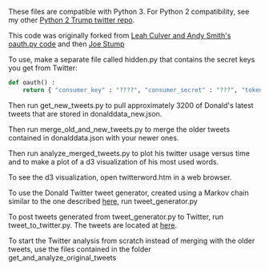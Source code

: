 These files are compatible with Python 3.  For Python 2 compatibility, see my other [Python 2 Trump twitter repo](https://github.com/laurenshareshian/analyze_donald_trump_twitter_feed).

This code was originally forked from [Leah Culver and Andy Smith's oauth.py code](http://github.com/leah/python-oauth/)
and then [Joe Stump](https://github.com/joestump/python-oauth2)

To use, make a separate file called hidden.py that contains the secret keys you get from Twitter:
``` python
def oauth() :
    return { "consumer_key" : "????", "consumer_secret" : "???", "token_key" : "???", "token_secret" : "???? }
```
Then run get_new_tweets.py to pull approximately 3200 of Donald's latest tweets that are stored in donalddata_new.json.


Then run merge_old_and_new_tweets.py to merge the older tweets contained in donalddata.json with your newer ones.


Then run analyze_merged_tweets.py to plot his twitter usage versus time and to make a plot of a d3 visualization of his most used words.


To see the d3 visualization, open twitterword.htm in a web browser.


To use the Donald Twitter tweet generator, created using a Markov chain similar to the one described [here](http://stackoverflow.com/questions/5306729/how-do-markov-chain-chatbots-work), run tweet_generator.py

To post tweets generated from tweet_generator.py to Twitter, run tweet_to_twitter.py. The tweets are located at [here](https://twitter.com/reallDonaldLump).


To start the Twitter analysis from scratch instead of merging with the older tweets, use the files contained in the folder get_and_analyze_original_tweets
